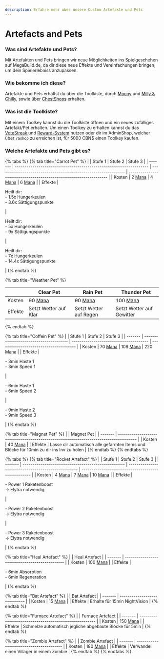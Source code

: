 ```yaml
---
description: Erfahre mehr über unsere Custom Artefakte und Pets
---
```


# Artefacts and Pets

### Was sind Artefakte und Pets?

Mit Artefakten und Pets bringen wir neue Möglichkeiten ins Spielgeschehen auf MegaBuild.de, da dir diese neue Effekte und Vereinfachungen bringen, um dein Spielerlebniss anzupassen.&#x20;

### Wie bekomme ich diese?

Artefakte und Pets erhältst du über die Toolkiste, durch [Moony](helper-cbspawn.md#moony) und [Milly & Chilly](helper-cbspawn.md#milly-und-chilly), sowie über [ChestShops](cs.md) erhalten.

### Was ist die Toolkiste?

Mit einem Toolkey kannst du die Toolkiste öffnen und ein neues zufälliges Artefakt/Pet erhalten. Um einen Toolkey zu erhalten kannst du das [VoteStreak ](vote.md#was-ist-das-votestreak-system)und [Reward-System](reward.md#was-ist-das-reward-system) nutzen oder dir im AdminShop, welcher über `/ashop` zu erreichen ist, für 5000 CBN$ einen Toolkey kaufen.&#x20;

### Welche Artefakte und Pets gibt es?

{% tabs %}
{% tab title="Carrot Pet" %}
|         | Stufe 1                                                              | Stufe 2                                                          | Stufe 3                                                             |
| ------- | -------------------------------------------------------------------- | ---------------------------------------------------------------- | ------------------------------------------------------------------- |
| Kosten  | 2 [Mana](mana.md)                                                    | 4 [Mana](mana.md)                                                | 6 [Mana](mana.md)                                                   |
| Effekte | <p>Heilt dir:<br>- 1.5x Hungerkeulen <br>- 3.6x Sättigungspunkte</p> | <p>Heilt dir:<br>- 5x Hungerkeulen <br>- 9x Sättigungspunkte</p> | <p>Heilt dir:<br>- 7x Hungerkeulen <br>- 14.4x Sättigungspunkte</p> |
{% endtab %}

{% tab title="Weather Pet" %}
<table><thead><tr><th></th><th width="135">Clear Pet</th><th>Rain Pet</th><th>Thunder Pet</th></tr></thead><tbody><tr><td>Kosten</td><td>90 <a href="mana.md">Mana</a></td><td>90 <a href="mana.md">Mana</a></td><td>100 <a href="mana.md">Mana</a></td></tr><tr><td>Effekte</td><td>Setzt Wetter auf Klar</td><td>Setzt Wetter auf Regen</td><td>Setzt Wetter auf Gewitter</td></tr></tbody></table>
{% endtab %}

{% tab title="Coffein Pet" %}
|         | Stufe 1                                 | Stufe 2                                 | Stufe 3                                 |
| ------- | --------------------------------------- | --------------------------------------- | --------------------------------------- |
| Kosten  | 70 [Mana](mana.md)                      | 108 [Mana](mana.md)                     | 220 [Mana](mana.md)                     |
| Effekte | <p>- 3min Haste 1<br>- 3min Speed 1</p> | <p>- 6min Haste 1<br>- 6min Speed 2</p> | <p>- 9min Haste 2<br>- 9min Speed 3</p> |
{% endtab %}

{% tab title="Magnet Pet" %}
|         | Magnet Pet                                                                              |
| ------- | --------------------------------------------------------------------------------------- |
| Kosten  | 40 [Mana](mana.md)                                                                      |
| Effekte | Lasse dir automatisch alle gefarmten Items und Blöcke für 10min zu dir ins Inv zu holen |
{% endtab %}
{% endtabs %}

{% tabs %}
{% tab title="Rocket Artefact" %}
|         | Stufe 1                                              | Stufe 2                                              | Stufe 3                                              |
| ------- | ---------------------------------------------------- | ---------------------------------------------------- | ---------------------------------------------------- |
| Kosten  | 4 [Mana](mana.md)                                    | 7 [Mana](mana.md)                                    | 10 [Mana](mana.md)                                   |
| Effekte | <p>- Power 1 Raketenboost<br>-> Elytra notwendig</p> | <p>- Power 2 Raketenboost<br>-> Elytra notwendig</p> | <p>- Power 3 Raketenboost<br>-> Elytra notwendig</p> |
{% endtab %}

{% tab title="Heal Artefact" %}
|         | Heal Artefact                                   |
| ------- | ----------------------------------------------- |
| Kosten  | 100 [Mana](mana.md)                             |
| Effekte | <p>- 6min Absorption<br>- 6min Regeneration</p> |
{% endtab %}

{% tab title="Bat Artefact" %}
|         | Bat Artefact                  |
| ------- | ----------------------------- |
| Kosten  | 15 [Mana](mana.md)            |
| Effekte | Erhalte für 15min NightVision |
{% endtab %}

{% tab title="Furnace Artefact" %}
|         | Furnace Artefact                                        |
| ------- | ------------------------------------------------------- |
| Kosten  | 150 [Mana](mana.md)                                     |
| Effekte | Schmelze automatisch jegliche abgebaute Blöcke für 5min |
{% endtab %}

{% tab title="Zombie Artefact" %}
|         | Zombie Artefact                          |
| ------- | ---------------------------------------- |
| Kosten  | 180 [Mana](mana.md)                      |
| Effekte | Verwandel einen Villager in einem Zombie |
{% endtab %}
{% endtabs %}
